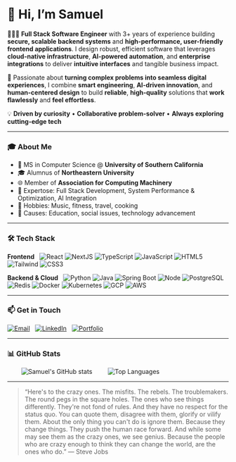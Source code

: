 # 👋 Hi, I’m Samuel

👨🏻‍💻 **Full Stack Software Engineer** with 3+ years of experience building **secure, scalable backend systems** and **high-performance, user-friendly frontend applications**. I design robust, efficient software that leverages **cloud-native infrastructure**, **AI-powered automation**, and **enterprise integrations** to deliver **intuitive interfaces** and tangible business impact.

🚀 Passionate about **turning complex problems into seamless digital experiences**, I combine **smart engineering**, **AI-driven innovation**, and **human-centered design** to build **reliable**, **high-quality** solutions that **work flawlessly** and **feel effortless**.

💡 **Driven by curiosity** • **Collaborative problem-solver** • **Always exploring cutting-edge tech**

---

### 🎓 About Me

- 🏫 MS in Computer Science @ **University of Southern California**
- 🎓 Alumnus of **Northeastern University**
- 🌐 Member of **Association for Computing Machinery**
- 👀 Expertose: Full Stack Development, System Performance & Optimization, AI Integration
- 🎵 Hobbies: Music, fitness, travel, cooking
- 🤝 Causes: Education, social issues, technology advancement

---

### 🛠️ Tech Stack

**Frontend**  
![React](https://img.shields.io/badge/React-20232A?logo=react&logoColor=61DAFB)
![NextJS](https://img.shields.io/badge/Next.js-000000?logo=nextdotjs&logoColor=white)
![TypeScript](https://img.shields.io/badge/TypeScript-3178C6?logo=typescript&logoColor=white)
![JavaScript](https://img.shields.io/badge/JavaScript-F7DF1E?logo=javascript&logoColor=black)
![HTML5](https://img.shields.io/badge/HTML5-E34F26?logo=html5&logoColor=white)
![Tailwind](https://img.shields.io/badge/Tailwind_CSS-grey?logo=tailwind-css&logoColor=38B2AC)
![CSS3](https://img.shields.io/badge/CSS3-1572B6?logo=css3&logoColor=white)

**Backend & Cloud**  
![Python](https://img.shields.io/badge/Python-3776AB?logo=python&logoColor=white)
![Java](https://img.shields.io/badge/Java-ED8B00?logo=openjdk&logoColor=white)
![Spring Boot](https://img.shields.io/badge/Spring%20Boot-6DB33F?logo=springboot&logoColor=white)
![Node](https://img.shields.io/badge/Node.js-339933?logo=Node.js&logoColor=white)
![PostgreSQL](https://img.shields.io/badge/PostgreSQL-336791?logo=postgresql&logoColor=white)
![Redis](https://img.shields.io/badge/Redis-DC382D?logo=redis&logoColor=white)
![Docker](https://img.shields.io/badge/Docker-2496ED?logo=docker&logoColor=white)
![Kubernetes](https://img.shields.io/badge/Kubernetes-326CE5?logo=kubernetes&logoColor=white)
![GCP](https://img.shields.io/badge/Google_Cloud-4285F4?logo=google-cloud&logoColor=white)
![AWS](https://img.shields.io/badge/AWS-orange?logo=amazonaws&logoColor=white)

---

### 📫 Get in Touch

[![Email](https://img.shields.io/badge/Email-samuelji%40acm.org-blue)](mailto:samuelji@acm.org)  
[![LinkedIn](https://img.shields.io/badge/LinkedIn-Profile-blue?logo=linkedin)](http://linkedin.com/in/samuel-x-ji)  
[![Portfolio](https://img.shields.io/badge/Portfolio-Website-orange)](https://samuelji.vercel.app)



---

### 📊 GitHub Stats

<picture>
  <source srcset="https://github-readme-stats.vercel.app/api?username=samuel032khoury&show_icons=true&theme=tokyonight" media="(prefers-color-scheme: dark)" />
  <source srcset="https://github-readme-stats.vercel.app/api?username=samuel032khoury&show_icons=true&theme=default" media="(prefers-color-scheme: light)" />
  <img src="https://github-readme-stats.vercel.app/api?username=samuel032khoury&show_icons=true" alt="Samuel's GitHub stats" />
</picture>

<picture>
  <source srcset="https://github-readme-stats.vercel.app/api/top-langs/?username=samuel032khoury&layout=compact&theme=tokyonight" media="(prefers-color-scheme: dark)" />
  <source srcset="https://github-readme-stats.vercel.app/api/top-langs/?username=samuel032khoury&layout=compact&theme=default" media="(prefers-color-scheme: light)" />
  <img src="https://github-readme-stats.vercel.app/api/top-langs/?username=samuel032khoury&layout=compact" alt="Top Languages" />
</picture>

---

> “Here's to the crazy ones. The misfits. The rebels. The troublemakers. The round pegs in the square holes. The ones who see things differently. They're not fond of rules. And they have no respect for the status quo. You can quote them, disagree with them, glorify or vilify them. About the only thing you can't do is ignore them. Because they change things. They push the human race forward. And while some may see them as the crazy ones, we see genius. Because the people who are crazy enough to think they can change the world, are the ones who do.”
― Steve Jobs
